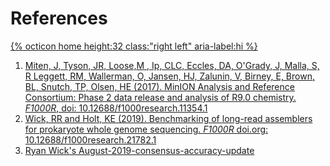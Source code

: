 # References

[{% octicon home height:32 class:"right left" aria-label:hi %}](index.md)

 1. <a href="https://www.ncbi.nlm.nih.gov/pmc/articles/PMC5538040/">Miten, J, Tyson, JR, Loose,M , Ip, CLC, Eccles, DA, O'Grady, J,  Malla, S, R Leggett, RM, Wallerman, O, Jansen, HJ, Zalunin, V, Birney, E, Brown, BL, Snutch, TP, Olsen, HE (2017). MinION Analysis and Reference Consortium: Phase 2 data release and analysis of R9.0 chemistry. <i>F1000R</i>, doi: 10.12688/f1000research.11354.1</a>
 2. <a href="https://f1000research.com/articles/8-2138">Wick, RR and Holt, KE (2019). Benchmarking of long-read assemblers for prokaryote whole genome sequencing.  <i>F1000R</i> doi.org: 10.12688/f1000research.21782.1
 3. <a href="https://github.com/rrwick/August-2019-consensus-accuracy-update#racon">Ryan Wick's August-2019-consensus-accuracy-update</a>
